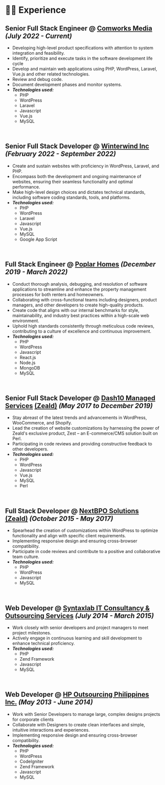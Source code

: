 # 👨‍💻 Experience

## **Senior Full Stack Engineer** @ [Comworks Media](https://comworks.com.au/) _(July 2022 - Current)_
- Developing high-level product specifications with attention to system integration and feasibility.
- Identify, prioritize and execute tasks in the software development life cycle
- Develop and maintain web applications using PHP, WordPress, Laravel, Vue.js and other related technologies.
- Review and debug code.
- Document development phases and monitor systems.
- _**Technologies used:**_ 
  - PHP
  - WordPress
  - Laravel
  - Javascript
  - Vue.js
  - MySQL

&nbsp;

## **Senior Full Stack Developer** @ [Winterwind Inc](https://www.winterwind.com/) _(February 2022 - September 2022)_

- Create and sustain websites with proficiency in WordPress, Laravel, and PHP.
- Encompass both the development and ongoing maintenance of websites, ensuring their seamless functionality and optimal performance.
- Make high-level design choices and dictates technical standards, including software coding standards, tools, and platforms.
- _**Technologies used:**_ 
  - PHP
  - WordPress
  - Laravel
  - Javascript
  - Vue.js
  - MySQL
  - Google App Script

&nbsp;

## **Full Stack Engineer** @ [Poplar Homes](https://www.poplarhomes.com/) _(December 2019 - March 2022)_

- Conduct thorough analysis, debugging, and resolution of software applications to streamline and enhance the property management processes for both renters and homeowners.
- Collaborating with cross-functional teams including designers, product managers, and other developers to create high-quality products.
- Create code that aligns with our internal benchmarks for style, maintainability, and industry best practices within a high-scale web environment.
- Uphold high standards consistently through meticulous code reviews, contributing to a culture of excellence and continuous improvement.
- _**Technologies used:**_ 
  - PHP
  - WordPress
  - Javascript
  - React.js
  - Node.js
  - MongoDB
  - MySQL

&nbsp;

## **Senior Full Stack Developer** @ [Dash10 Managed Services](https://www.dash10.ph/) [(Zeald)](https://www.zeald.com/) _(May 2017 to December 2019)_

- Stay abreast of the latest trends and advancements in WordPress, WooCommerce, and Shopify.
- Lead the creation of website customizations by harnessing the power of Zeald's exclusive product, Zest – an E-commerce/CMS solution built on Perl.
- Participating in code reviews and providing constructive feedback to other developers.
- _**Technologies used:**_ 
  - PHP
  - WordPress
  - Javascript
  - Vue.js
  - MySQL
  - Perl

&nbsp;

## **Full Stack Developer** @ [NextBPO Solutions](https://www.dash10.ph/) [(Zeald)](https://www.zeald.com/) _(October 2015 - May 2017)_

- Spearhead the creation of customizations within WordPress to optimize functionality and align with specific client requirements.
- Implementing responsive design and ensuring cross-browser compatibility.
- Participate in code reviews and contribute to a positive and collaborative team culture.
- _**Technologies used:**_ 
  - PHP
  - WordPress
  - Javascript
  - MySQL

&nbsp;

## **Web Developer** @ [Syntaxlab IT Consultancy & Outsourcing Services](#) _(July 2014 - March 2015)_

 - Work closely with senior developers and project managers to meet project milestones.
 - Actively engage in continuous learning and skill development to enhance technical proficiency.
- _**Technologies used:**_ 
  - PHP
  - Zend Framework
  - Javascript
  - MySQL

&nbsp;

## **Web Developer** @ [HP Outsourcing Philippines Inc.](https://ideahubsolutionsinc.com/) _(May 2013 - June 2014)_

- Work with Senior Developers to manage large, complex designs projects for corporate clients
- Collaborate with Designers to create clean interfaces and simple, intuitive interactions and experiences.
- Implementing responsive design and ensuring cross-browser compatibility.
- _**Technologies used:**_ 
  - PHP
  - WordPress
  - CodeIgniter
  - Zend Framework
  - Javascript
  - MySQL

&nbsp;